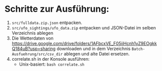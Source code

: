 # Schritte zur Ausführung:
1. ```src/fulldata.zip.json``` entpacken.
2. ```src/ufo_sightings/ufo_data.zip``` entpacken und JSON-Datei im selben Verzeichnis ablegen
3. Die Wetterdaten von https://drive.google.com/drive/folders/1AFbcxVE_F05iiHcnh1yZ9EOgkkQ184uB?usp=sharing downloaden und in dem Verzeichnis ```Batch-Ausfuehrung/src/csv_dir``` ablegen und alte Datei ersetzen.
4. correlate.sh in der Konsole ausführen:
      - Unix-basiert: ```bash correlate.sh ```
  
